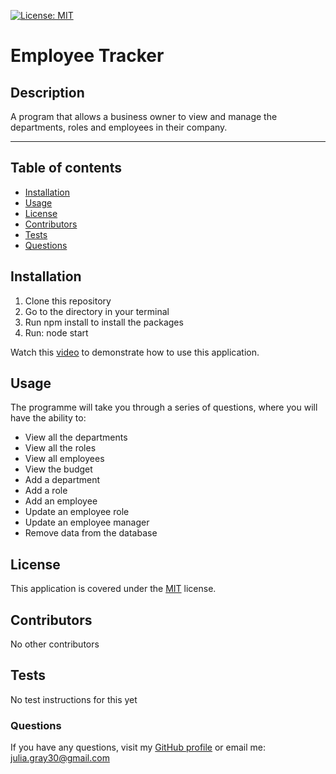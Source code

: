 
[![License: MIT](https://img.shields.io/badge/License-MIT-yellow.svg)](https://opensource.org/licenses/MIT)

# Employee Tracker

## Description
A program that allows a business owner to view and manage the departments, roles and employees in their company. 



- - - - 


## Table of contents 

* [Installation](#installation)
* [Usage](#usage)
* [License](#license)
* [Contributors](#contributors)
* [Tests](#tests)
* [Questions](#questions)

<a name="installation"></a>
## Installation 

1. Clone this repository 
2. Go to the directory in your terminal 
3. Run npm install to install the packages 
4. Run: node start 

Watch this [video](https://youtu.be/O52OjCItHIU) to demonstrate how to use this application.

<a name="usage"></a>
## Usage 
The programme will take you through a series of questions, where you will have the ability to: 
* View all the departments 
* View all the roles
* View all employees
* View the budget
* Add a department 
* Add a role
* Add an employee
* Update an employee role
* Update an employee manager
* Remove data from the database

<a name="license"></a>
## License 

This application is covered under the [MIT](https://opensource.org/licenses/MIT) license.  


<a name="contributors"></a>
## Contributors 
No other contributors

<a name="tests"></a>
## Tests 
No test instructions for this yet

<a name="questions"></a>
### Questions

If you have any questions, visit my [GitHub profile](https://www.github.com/jgray33) or email me: julia.gray30@gmail.com 

